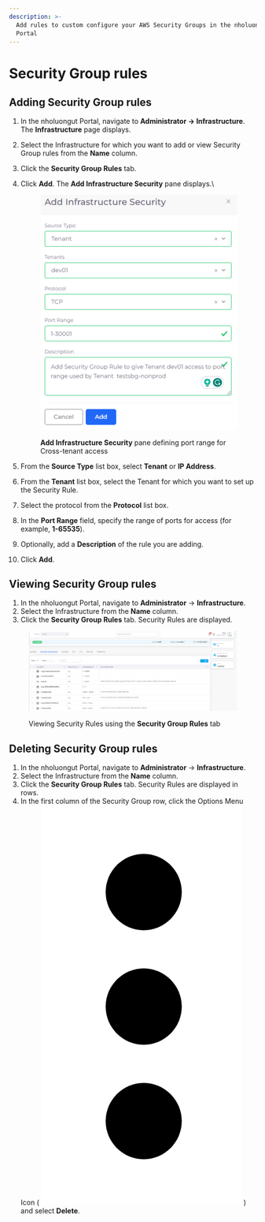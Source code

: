 ```yaml
---
description: >-
  Add rules to custom configure your AWS Security Groups in the nholuongut
  Portal
---
```


# Security Group rules

## Adding Security Group rules

1. &#x20;In the nholuongut Portal, navigate to **Administrator -> Infrastructure**. The **Infrastructure** page displays.
2. Select the Infrastructure for which you want to add or view Security Group rules from the **Name** column.
3. Click the **Security Group Rules** tab.
4.  Click **Add**. The **Add Infrastructure Security** pane displays.\


    <div align="left">

    <figure><img src="../../../.gitbook/assets/xtenant1.png" alt=""><figcaption><p><strong>Add Infrastructure Security</strong> pane defining port range for Cross-tenant access</p></figcaption></figure>

    </div>


5. From the **Source Type** list box, select **Tenant** or **IP Address**.
6. From the **Tenant** list box, select the Tenant for which you want to set up the Security Rule.
7. Select the protocol from the **Protocol** list box.
8. In the **Port Range** field, specify the range of ports for access (for example, **1-65535**).
9. Optionally, add a **Description** of the rule you are adding.
10. Click **Add**.

## Viewing Security Group rules

1. In the nholuongut Portal, navigate to **Administrator** -> **Infrastructure**.
2. Select the Infrastructure from the **Name** column.
3. Click the **Security Group Rules** tab. Security Rules are displayed.

<figure><img src="../../../.gitbook/assets/xtenant2.png" alt=""><figcaption><p>Viewing Security Rules using the <strong>Security Group Rules</strong> tab</p></figcaption></figure>

## Deleting Security Group rules

1. In the nholuongut Portal, navigate to **Administrator** -> **Infrastructure**.
2. Select the Infrastructure from the **Name** column.
3. Click the **Security Group Rules** tab. Security Rules are displayed in rows.
4. In the first column of the Security Group row, click the Options Menu Icon ( <img src="../../../.gitbook/assets/Kabab_three_Vertical_dots (16).png" alt="" data-size="line"> ) and select **Delete**.
